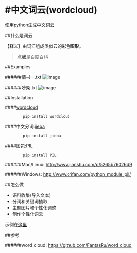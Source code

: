 #中文词云(wordcloud)
==========
使用python生成中文词云

##什么是词云

【释义】由词汇组成类似云的彩色**图形**。

> 点[我](http://baike.baidu.com/link?url=_uVuO2s1YsSbv0zrhR2s-Wvu9qdyKWlSC9glRc-9huWqFkX6p5KcOH7uW79aGinvWAQc6SNRq17nIzWoaSKZ0K)是百度百科

##Examples

######情书一.txt
![image](https://github.com/FantasRu/wordcloud/blob/master/examples/ex1.jpg)

######吵架.txt
![image](https://github.com/FantasRu/wordcloud/blob/master/2.jpg)

##Installation

####[wordcloud](https://github.com/amueller/word_cloud)

            pip install wordcloud

####中文分词:[jieba](http://git.oschina.net/fxsjy/jieba)

            pip install jieba

####图包:PIL

            pip install PIL

######Mac/Linux:
http://www.jianshu.com/p/5265b76026d9

######Windows:
http://www.crifan.com/python_module_pil/

##怎么做

* 语料收集(导入文本)
* 分词和关键词抽取
* 主题图片和个性化调整
* 制作个性化词云

示例在[这里](https://github.com/FantasRu/WordCloud-CN/blob/master/wordcloud.py)

##参考

######word_cloud:
https://github.com/FantasRu/word_cloud

